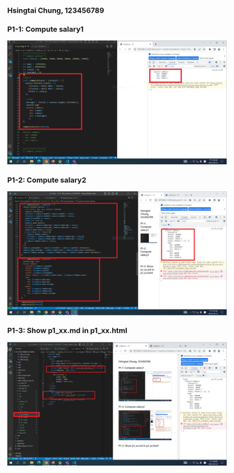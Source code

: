 ### Hsingtai Chung, 123456789

### P1-1: Compute salary1

![](p1-1.png)

### P1-2: Compute salary2

![](p1-2.png)

### P1-3: Show p1_xx.md in p1_xx.html

![](p1-3.png)

